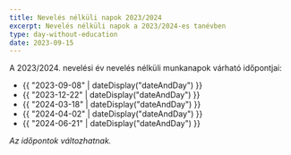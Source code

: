```yaml
---
title: Nevelés nélküli napok 2023/2024
excerpt: Nevelés nélküli napok a 2023/2024-es tanévben
type: day-without-education
date: 2023-09-15
---
```

A 2023/2024. nevelési év nevelés nélküli munkanapok várható időpontjai:


<ul>
  <li>{{ "2023-09-08" | dateDisplay("dateAndDay") }}</li>
  <li>{{ "2023-12-22" | dateDisplay("dateAndDay") }}</li>
  <li>{{ "2024-03-18" | dateDisplay("dateAndDay") }}</li>
  <li>{{ "2024-04-02" | dateDisplay("dateAndDay") }}</li>
  <li>{{ "2024-06-21" | dateDisplay("dateAndDay") }}</li>
</ul>



*Az időpontok változhatnak.*